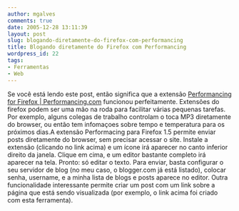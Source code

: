 ```yaml
---
author: mgalves
comments: true
date: 2005-12-28 13:11:39
layout: post
slug: blogando-diretamente-do-firefox-com-performancing
title: Blogando diretamente do Firefox com Performancing
wordpress_id: 22
tags:
- Ferramentas
- Web
---
```


Se você está lendo este post, então significa que a extensão [Performancing for Firefox | Performancing.com](http://performancing.com/firefox) funcionou perfeitamente. Extensões do firefox podem ser uma mão na roda para facilitar várias pequenas tarefas. Por exemplo, alguns colegas de trabalho controlam o toca MP3 diretamente do browser, ou então tem infomaçoes sobre tempo e temperatura para os próximos dias.A extensão Performacing para Firefox 1.5 permite enviar posts diretamente do browser, sem precisar acessar o site. Instale a extensão (clicando no link acima) e um ícone irá aparecer no canto inferior direito da janela. Clique em cima, e um editor bastante completo irá aparecer na tela. Pronto: só editar o texto. Para enviar, basta configurar o seu servidor de blog (no meu caso, o blogger.com já está listado), colocar senha, username, e a minha lista de blogs e posts aparece no editor. Outra funcionalidade interessante permite criar um post com um link sobre a página que está sendo visualizada (por exemplo, o link acima foi criado com esta ferramenta).


> 
